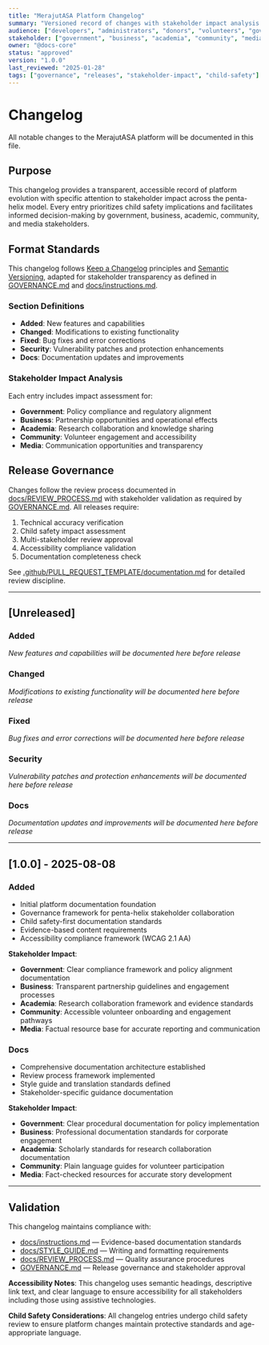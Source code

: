 ```yaml
---
title: "MerajutASA Platform Changelog"
summary: "Versioned record of changes with stakeholder impact analysis for the child safety platform."
audience: ["developers", "administrators", "donors", "volunteers", "government", "business", "academia", "media"]
stakeholder: ["government", "business", "academia", "community", "media"]
owner: "@docs-core"
status: "approved"
version: "1.0.0"
last_reviewed: "2025-01-28"
tags: ["governance", "releases", "stakeholder-impact", "child-safety"]
---
```


# Changelog

All notable changes to the MerajutASA platform will be documented in this file.

## Purpose

This changelog provides a transparent, accessible record of platform evolution with specific attention to stakeholder impact across the penta-helix model. Every entry prioritizes child safety implications and facilitates informed decision-making by government, business, academic, community, and media stakeholders.

## Format Standards

This changelog follows [Keep a Changelog](https://keepachangelog.com/en/1.0.0/) principles and [Semantic Versioning](https://semver.org/spec/v2.0.0.html), adapted for stakeholder transparency as defined in [GOVERNANCE.md](GOVERNANCE.md) and [docs/instructions.md](docs/instructions.md).

### Section Definitions

- **Added**: New features and capabilities
- **Changed**: Modifications to existing functionality  
- **Fixed**: Bug fixes and error corrections
- **Security**: Vulnerability patches and protection enhancements
- **Docs**: Documentation updates and improvements

### Stakeholder Impact Analysis

Each entry includes impact assessment for:
- **Government**: Policy compliance and regulatory alignment
- **Business**: Partnership opportunities and operational effects
- **Academia**: Research collaboration and knowledge sharing
- **Community**: Volunteer engagement and accessibility
- **Media**: Communication opportunities and transparency

## Release Governance

Changes follow the review process documented in [docs/REVIEW_PROCESS.md](docs/REVIEW_PROCESS.md) with stakeholder validation as required by [GOVERNANCE.md](GOVERNANCE.md). All releases require:

1. Technical accuracy verification
2. Child safety impact assessment  
3. Multi-stakeholder review approval
4. Accessibility compliance validation
5. Documentation completeness check

See [.github/PULL_REQUEST_TEMPLATE/documentation.md](.github/PULL_REQUEST_TEMPLATE/documentation.md) for detailed review discipline.

---

## [Unreleased]

### Added
*New features and capabilities will be documented here before release*

### Changed  
*Modifications to existing functionality will be documented here before release*

### Fixed
*Bug fixes and error corrections will be documented here before release*

### Security
*Vulnerability patches and protection enhancements will be documented here before release*

### Docs
*Documentation updates and improvements will be documented here before release*

---

## [1.0.0] - 2025-08-08

### Added
- Initial platform documentation foundation
- Governance framework for penta-helix stakeholder collaboration
- Child safety-first documentation standards
- Evidence-based content requirements
- Accessibility compliance framework (WCAG 2.1 AA)

**Stakeholder Impact**:
- **Government**: Clear compliance framework and policy alignment documentation
- **Business**: Transparent partnership guidelines and engagement processes  
- **Academia**: Research collaboration framework and evidence standards
- **Community**: Accessible volunteer onboarding and engagement pathways
- **Media**: Factual resource base for accurate reporting and communication

### Docs
- Comprehensive documentation architecture established
- Review process framework implemented
- Style guide and translation standards defined
- Stakeholder-specific guidance documentation

**Stakeholder Impact**:
- **Government**: Clear procedural documentation for policy implementation
- **Business**: Professional documentation standards for corporate engagement
- **Academia**: Scholarly standards for research collaboration documentation
- **Community**: Plain language guides for volunteer participation
- **Media**: Fact-checked resources for accurate story development

---

## Validation

This changelog maintains compliance with:
- [docs/instructions.md](docs/instructions.md) — Evidence-based documentation standards
- [docs/STYLE_GUIDE.md](docs/STYLE_GUIDE.md) — Writing and formatting requirements
- [docs/REVIEW_PROCESS.md](docs/REVIEW_PROCESS.md) — Quality assurance procedures
- [GOVERNANCE.md](GOVERNANCE.md) — Release governance and stakeholder approval

**Accessibility Notes**: This changelog uses semantic headings, descriptive link text, and clear language to ensure accessibility for all stakeholders including those using assistive technologies.

**Child Safety Considerations**: All changelog entries undergo child safety review to ensure platform changes maintain protective standards and age-appropriate language.